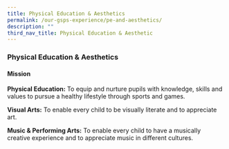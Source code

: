 ```yaml
---
title: Physical Education & Aesthetics
permalink: /our-gsps-experience/pe-and-aesthetics/
description: ""
third_nav_title: Physical Education & Aesthetic
---
```

### **Physical Education & Aesthetics**
#### **Mission**
**Physical Education:** To equip and nurture pupils with knowledge, skills and values to pursue a healthy lifestyle through sports and games.

**Visual Arts:** To enable every child to be visually literate and to appreciate art.   

**Music & Performing Arts:** To enable every child to have a musically creative experience and to appreciate music in different cultures.